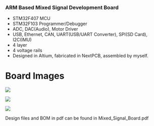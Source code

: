 ### ARM Based Mixed Signal Development Board

- STM32F407 MCU
- STM32F103 Programmer/Debugger
- ADC, DAC(Audio), Motor Driver
- USB, Ethernet, CAN, UART(USB/UART Converter), SPI(SD Card), I2C(IMU)
- 4 layer
- 4 voltage rails
- Designed in Altium, fabricated in NextPCB, assembled by myself.

# Board Images

![](https://github.com/ogzhnxd/Hardware-Projects/blob/main/Mixed_Signal_Board_Project/Board%20Picture%201.jpg)

![](https://github.com/ogzhnxd/Hardware-Projects/blob/main/Mixed_Signal_Board_Project/Board%20Picture%202.jpg)

![](https://github.com/ogzhnxd/Hardware-Projects/blob/main/Mixed_Signal_Board_Project/Board%20Picture%203.jpg)

Design files and BOM in pdf can be found in Mixed_Signal_Board.pdf
